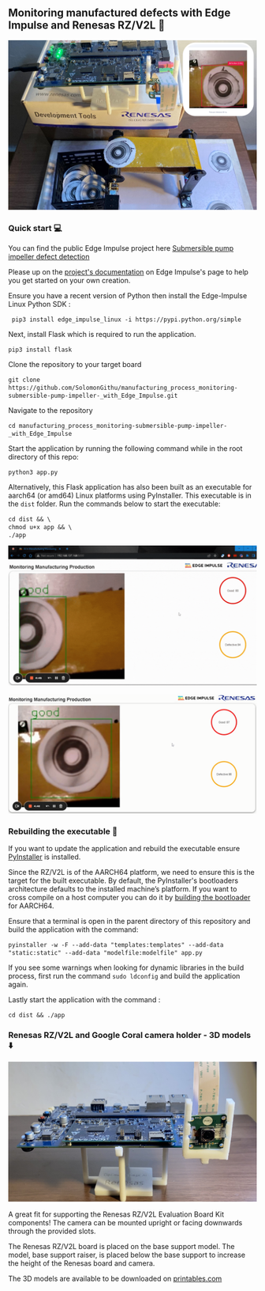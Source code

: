 ## Monitoring manufactured defects with Edge Impulse and Renesas RZ/V2L :nut_and_bolt:

![Cover Image](media/cover_image.png)

### Quick start :computer:

You can find the public Edge Impulse project here [Submersible pump impeller defect detection](https://studio.edgeimpulse.com/public/198270/latest)

Please up on the [project's documentation](https://www.edgeimpulse.com/blog/elevating-quality-standards-with-ai) on Edge Impulse's page to help you get started on your own creation.

Ensure you have a recent version of Python then install the Edge-Impulse Linux Python SDK : 
```
 pip3 install edge_impulse_linux -i https://pypi.python.org/simple
```

Next, install Flask which is required to run the application.
```
pip3 install flask
```

Clone the repository to your target board
```
git clone https://github.com/SolomonGithu/manufacturing_process_monitoring-submersible-pump-impeller-_with_Edge_Impulse.git
```

Navigate to the repository
```
cd manufacturing_process_monitoring-submersible-pump-impeller-_with_Edge_Impulse
```
Start the application by running the following command while in the root directory of this repo:
```
python3 app.py
```

Alternatively, this Flask application has also been built as an executable for aarch64 (or amd64) Linux platforms using PyInstaller. This executable is in the ```dist``` folder. Run the commands below to start the executable:
```
cd dist && \ 
chmod u+x app && \
./app
```
![Application running](media/Renesas%20monitoring%20cast%20production%20gif.gif)

![Inference](media/Inference.png)

### Rebuilding the executable :hammer:

If you want to update the application and rebuild the executable ensure [PyInstaller](https://pyinstaller.org/en/stable/) is installed. 

Since the RZ/V2L is of the AARCH64 platform, we need to ensure this is the target for the built executable. By default, the PyInstaller's bootloaders architecture defaults to the installed machine’s platform. If you want to cross compile on a host computer you can do it by [building the bootloader](https://pyinstaller.org/en/stable/bootloader-building.html) for AARCH64.

Ensure that a terminal is open in the parent directory of this repository and build the application with the command:
```
pyinstaller -w -F --add-data "templates:templates" --add-data "static:static" --add-data "modelfile:modelfile" app.py
```

If you see some warnings when looking for dynamic libraries in the build process, first run the command ```sudo ldconfig``` and build the application again.

Lastly start the application with the command :
```
cd dist && ./app
```

### Renesas RZ/V2L and Google Coral camera holder - 3D models :arrow_down:

![Renesas RZ/V2L Evaluation Board Kit holder](media/Renesas_RZ_V2L_camera_holder.JPEG)

A great fit for supporting the Renesas RZ/V2L Evaluation Board Kit components! The camera can be mounted upright or facing downwards through the provided slots.

The Renesas RZ/V2L board is placed on the base support model. The model, base support raiser, is placed below the base support to increase the height of the Renesas board and camera.

The 3D models are available to be downloaded on [printables.com](https://www.printables.com/model/491830-renesas-rzv2l-and-google-coral-camera-holder)

